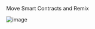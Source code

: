 Move Smart Contracts and Remix

![image](https://github.com/user-attachments/assets/4aa9f7af-ef81-4d22-8660-0ffaf80c0d55)
